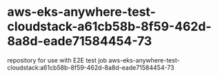 # aws-eks-anywhere-test-cloudstack-a61cb58b-8f59-462d-8a8d-eade71584454-73
repository for use with E2E test job aws-eks-anywhere-test-cloudstack:a61cb58b-8f59-462d-8a8d-eade71584454-73
